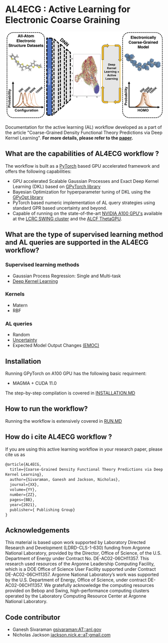 # AL4ECG : Active Learning for Electronic Coarse Graining 

<img src='./IMG/AL4ECG.png' alt='AL4ECG.'></img>

Documentation for the active learning (AL) workflow developed as a part of the article "Coarse-Grained Density Functional Theory Predictions via Deep Kernel Learning". 
__For more details, please refer to the [paper](https://www.url_to_be_added.com).__



## What are the capabilities of AL4ECG workflow ?

The workflow is built as a [PyTorch](https://pytorch.org) based GPU accelerated framework and offers the following capabilities:

* GPU accelerated Scalable Gaussian Processes and Exact Deep Kernel Learning (DKL) based on [GPyTorch library](https://gpytorch.ai)
* Bayesian Optimization for hyperparameter tuning of  DKL using the [GPyOpt library](https://github.com/SheffieldML/GPyOpt)
* PyTorch based numeric implementation of AL query strategies using standard GPR based uncertainty and beyond.
* Capable of running on the state-of-the-art [NVIDIA A100 GPU's](https://www.nvidia.com/en-us/data-center/a100/) available at the [LCRC SWING cluster](https://www.lcrc.anl.gov/systems/resources/swing/) and the [ALCF ThetaGPU](https://www.alcf.anl.gov/support-center/theta/theta-thetagpu-overview#theta-gpu).


## What are the type of  supervised learning method  and  AL queries are supported in the  AL4ECG workflow?

###  Supervised learning methods
* Gaussian Process Regression: Single and Multi-task
* [Deep Kernel Learning](http://proceedings.mlr.press/v51/wilson16.html) 

### Kernels
* Matern 
* RBF

### AL queries
* Random 
* [Uncertainty](https://link.springer.com/article/10.1007/s11263-009-0268-3) 
* Expected Model Output Changes [(EMOC)](https://link.springer.com/chapter/10.1007/978-3-319-10593-2_37)

## Installation 

Running GPyTorch on A100 GPU has the following basic requirment:

* MAGMA + CUDA 11.0


The step-by-step compilation is covered in [INSTALLATION.MD](https://github.com/TheJacksonLab/ECG_ActiveLearning/blob/main/INSTALLATION.MD)


## How to run the workflow?

Running the workflow is extensively covered in [RUN.MD](https://github.com/TheJacksonLab/ECG_ActiveLearning/blob/main/RUN.MD)

## How do i cite AL4ECG workflow ?

If you are using this active learning workflow  in your research paper, please cite us as
```
@article{AL4ECG,
  title={Coarse-Grained Density Functional Theory Predictions via Deep Kernel Learning},
  author={Sivaraman, Ganesh and Jackson, Nicholas},
  journal={XX},
  volume={YY},
  number={ZZ},
  pages={BB},
  year={2021},
  publisher={ Publishing Group}
}
```

## Acknowledgements
This material is based upon work supported by Laboratory Directed Research and Development (LDRD-CLS-1-630) funding from Argonne National Laboratory, provided by the Director, Office of Science, of the U.S. Department of Energy under Contract No. DE-AC02-06CH11357. This research used resources of the Argonne Leadership Computing Facility, which is a DOE Office of Science User Facility supported under Contract DE-AC02-06CH11357. Argonne National Laboratory’s work was supported by the U.S. Department of Energy, Office of Science, under contract DE-AC02-06CH11357.  We gratefully acknowledge the computing resources provided on Bebop and  Swing,  high-performance computing clusters operated by the Laboratory Computing Resource Center at Argonne National Laboratory.

## Code contributor
* Ganesh Sivaraman <gsivaraman:AT::anl.gov>
* Nicholas Jackson <jackson.nick.e::aT:gmail.com>
